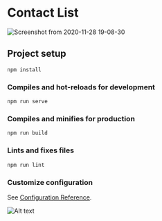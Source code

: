 
# Contact List



![Screenshot from 2020-11-28 19-08-30](https://user-images.githubusercontent.com/71133363/100524181-ea9a0e00-31ad-11eb-8b8e-8c65b93e61f4.png)


## Project setup
```
npm install
```

### Compiles and hot-reloads for development
```
npm run serve
```

### Compiles and minifies for production
```
npm run build
```

### Lints and fixes files
```
npm run lint
```

### Customize configuration
See [Configuration Reference](https://cli.vuejs.org/config/).



![Alt text](assets/pic.png "sample")


